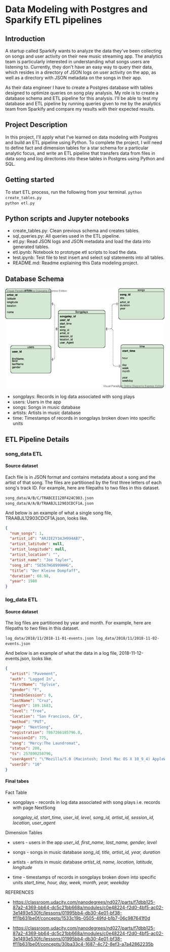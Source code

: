 # Data Modeling with Postgres and Sparkify ETL pipelines

## Introduction
A startup called Sparkify wants to analyze the data they've been collecting on songs and user activity on their new music streaming app. The analytics team is particularly interested in understanding what songs users are listening to. Currently, they don't have an easy way to query their data, which resides in a directory of JSON logs on user activity on the app, as well as a directory with JSON metadata on the songs in their app.

As their data engineer I have to create a Postgres database with tables designed to optimize queries on song play analysis. My role is to create a database schema and ETL pipeline for this analysis. I'll be able to test my database and ETL pipeline by running queries given to me by the analytics team from Sparkify and compare my results with their expected results.

## Project Description
In this project, I'll apply what I've learned on data modeling with Postgres and build an ETL pipeline using Python. To complete the project, I will need to define fact and dimension tables for a star schema for a particular analytic focus, and write an ETL pipeline that transfers data from files in data song and log directories into these tables in Postgres using Python and SQL.

## Getting started
To start ETL process, run the following from your terminal.
`python create_tables.py`</br>
`python etl.py`

## Python scripts and Jupyter notebooks

- create_tables.py: Clean previous schema and creates tables.
- sql_queries.py: All queries used in the ETL pipeline.
- etl.py: Read JSON logs and JSON metadata and load the data into generated tables.
- etl.ipynb: Notebook to prototype etl scripts to load the data.
- test.ipynb: Test file to test insert and select sql statements into all tables.
- README.md: Readme explaining this Data modeling project.

## Database Schema
![ERD](Sparkify.vpd.png)

- songplays: Records in log data associated with song plays
- users: Users in the app
- songs: Songs in music database
- artists: Artists in music database
- time: Timestamps of records in songplays broken down into specific units

## ETL Pipeline Details


### song_data ETL

#### Source dataset
Each file is in JSON format and contains metadata about a song and the artist of that song. The files are partitioned by the first three letters of each song's track ID. For example, here are filepaths to two files in this dataset.

`song_data/A/B/C/TRABCEI128F424C983.json
song_data/A/A/B/TRAABJL12903CDCF1A.json
`

And below is an example of what a single song file, TRAABJL12903CDCF1A.json, looks like.
```json
{
  "num_songs": 1,
  "artist_id": "ARJIE2Y34JH994AB7",
  "artist_latitude": null,
  "artist_longitude": null,
  "artist_location": "",
  "artist_name": "Joe Tayler",
  "song_id": "SE567HG8999HHG",
  "title": "Der Kleine Dompfaff",
  "duration": 68.98,
  "year": 1980
}
```

### log_data ETL

#### Source dataset
The log files are partitioned by year and month. For example, here are filepaths to two files in this dataset.

`log_data/2018/11/2018-11-01-events.json
log_data/2018/11/2018-11-02-events.json
`

And below is an example of what the data in a log file, 2018-11-12-events.json, looks like.
```json
{
  "artist": "Pavement",
  "auth": "Logged In",
  "firstName": "Sylvie",
  "gender": "F",
  "itemInSession": 0,
  "lastName": "Cruz",
  "length": 109.1683,
  "level": "free",
  "location": "San Francisco, CA",
  "method": "PUT",
  "page": "NextSong",
  "registration": 7867266185796.0,
  "sessionId": 775,
  "song": "Mercy:The Laundromat",
  "status": 200,
  "ts": 257890258796,
  "userAgent": "\"Mozilla/5.0 (Macintosh; Intel Mac OS X 10_9_4) AppleWebKit/537.77.4 (KHTML, like Gecko) Version/7.0.5 Safari/537.77.4\"",
  "userId": "10"
}
```

#### Final tabes
Fact Table

* songplays - records in log data associated with song plays i.e. records with page NextSong

    _songplay_id, start_time, user_id, level, song_id, artist_id, session_id, location, user_agent_

Dimension Tables

* users - users in the app
    _user_id, first_name, last_name, gender, level_

* songs - songs in music database
    _song_id, title, artist_id, year, duration_

* artists - artists in music database
    _artist_id, name, location, latitude, longitude_

* time - timestamps of records in songplays broken down into specific units
    _start_time, hour, day, week, month, year, weekday_


REFERENCES
* https://classroom.udacity.com/nanodegrees/nd027/parts/f7dbb125-87a2-4369-bb64-dc5c21bb668a/modules/c0e48224-f2d0-4bf5-ac02-3e1493e530fc/lessons/01995bb4-db30-4e01-bf38-ff11b631be0f/concepts/1533c19b-0505-49fd-b1b7-06c987641f0d

*  https://classroom.udacity.com/nanodegrees/nd027/parts/f7dbb125-87a2-4369-bb64-dc5c21bb668a/modules/c0e48224-f2d0-4bf5-ac02-3e1493e530fc/lessons/01995bb4-db30-4e01-bf38-ff11b631be0f/concepts/30ba33c4-1687-4c72-8ef3-a7a42862235b
